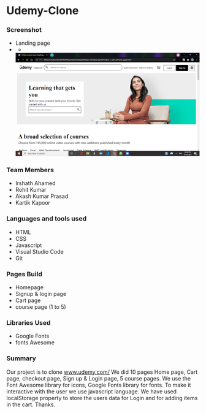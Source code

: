 # Udemy-Clone
### Screenshot
 * Landing page
 * -
   ![image](https://github.com/KapoorKartik/Udemy-Clone/blob/main/Screenshot/Screenshot%20(557).png?raw=true)
### Team Members
* Irshath Ahamed
* Rohit Kumar
* Akash Kumar Prasad
* Kartik Kapoor

### Languages and tools used
* HTML
* CSS
* Javascript
* Visual Studio Code
* Git

### Pages Build
* Homepage
* Signup & login page
* Cart page
* course page (1 to 5)

### Libraries Used
* Google Fonts
* fonts Awesome

### Summary
 Our project is to clone www.udemy.com/ We did 10 pages Home page, Cart page, checkout page, Sign up & Login page, 5 course pages. We use the Font Awesome library for icons, Google Fonts library for fonts. To make it interactive with the user we use javascript language. We have used localStorage property to store the users data for Login and for adding items in the cart. Thanks.
